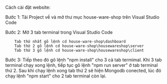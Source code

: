 Cách cài đặt website:

Bước 1: Tải Project về và mở thư mục house-ware-shop trên Visual Studio Code

Bước 2: Mở 3 tab terminal trong Visual Studio Code

        Tab thứ nhất gõ lệnh cd house-ware-shop\dashboard
        Tab thứ 2 gõ lệnh cd house-ware-shop\housewareshop\server
        Tab thứ 3 gõ lệnh cd house-ware-shop\housewareshop\client
        
Bước 3: Tiếp theo đó gõ lệnh "npm install" cho 3 cả tab termimal. Khi 3 tab terminal chạy xong lệnh, tiếp tục gõ lệnh "npm run server" ở tab terminal thứ 2. 
Sau khi chạy lệnh xong tab thứ 2 sẽ hiện Mongodb conected, lúc đó chạy lệnh "npm start" cho 2 tab terminal còn lại. 
